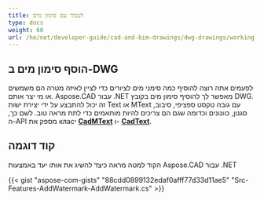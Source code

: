 ```yaml
---
title: לעבוד עם סימון מים
type: docs
weight: 60
url: /he/net/developer-guide/cad-and-bim-drawings/dwg-drawings/working-with-watermark/
---
```


## **הוסף סימון מים ב-DWG**

לפעמים אתה רוצה להוסיף כמה סימני מים לציורים כדי לציין לאיזה מטרה הם משמשים או מי יצר אותם. Aspose.CAD עבור .NET מאפשר לך להוסיף סימון מים בקובץ DWG. זה יכול להתבצע על ידי יצירת ישות Text או MText עם גובה טקסט ספציפי, סיבוב, סגנון, כוונונים וכדומה שגם הם צריכים להיות מותאמים כדי לתת מראה טוב. לשם כך, ה-API מספק את класי [**CadMText**](https://reference.aspose.com/cad/net/aspose.cad.fileformats.cad.cadobjects/cadmtext) ו- [**CadText**](https://reference.aspose.com/cad/net/aspose.cad.fileformats.cad.cadobjects/cadtext).

## קוד דוגמה

הקוד למטה מראה כיצד להשיג את אותו יעד באמצעות Aspose.CAD עבור .NET

{{< gist "aspose-com-gists" "88cdd0899132edaf0afff77d33d11ae5" "Src-Features-AddWatermark-AddWatermark.cs" >}}
